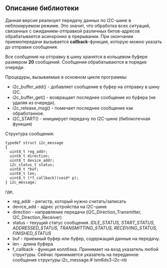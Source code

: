 ## Описание библиотеки
Данная версия реализует передачу данных по I2C-шине в неблокируемом режиме.
Это значит, что обработка всех ситуаций, связанных с ожиданием-отправкой различных битов-адресов обрабатывается асинхронно в прерывании. 
При окончании приемопередачи вызывается **callback**-функция, которую можно указать до отправки сообщения.

Все сообщения на отправку в шину хранятся в кольцевом буфере размером **20** сообщений. Сообщения обрабатываются в порядке очереди.

Процедуры, вызываемые в основном цикле программы:
- i2c_buffer_add() - добавляет сообщение в буфер на отправку в шину I2C. 
- i2c_buffer_get() - возвращает последнее сообщение из буфера (не удаляя из очереди).
- i2c_release_msg() - помечает последнее сообщение как обработанное.
- I2C_START() - инициирует передачу по I2C-шине (библиотечная функция)

Структура сообщения:
```
typedef struct i2c_message
{
  uint8_t reg_addr;
  uint8_t direction;
  uint8_t device_addr;
  i2c_status_t status;
  uint8_t *buf;
  uint8_t len;
  uint8_t (*f_callback)(void* p);
} i2c_message;
```
где,
- reg_addr - регистр, который нужно считать/записать
- device_add - адрес устройства на I2C-шине
- direction - направление передачи (I2C_Direction_Transmitter, I2C_Direction_Receiver)
- status - текущий статус сообщения. 
  *IDLE_STATUS,
  START_STATUS,
  ADDRESSED_STATUS,
  TRANSMITTING_STATUS,
  RECEIVING_STATUS,
  FINISHED_STATUS*
- buf - приемный буфер или буфер, содержащий данные на передачу.
- len - длина буфера
- f_callback - функция коллбэка. Принимает на вход указатель любой структуры. Сейчас принимается указатель на переданное сообщение структуры i2c_message.# lsm6ds3-i2c-nb

